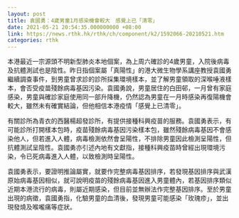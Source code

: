 ```yaml
---
layout: post
title: 袁國勇：4歲男童1月感染機會較大　感覺上已「清零」
date: 2021-05-21 20:54:35.000000000 +08:00
link: https://news.rthk.hk/rthk/ch/component/k2/1592066-20210521.htm
categories: rthk
---
```


本港最近一宗源頭不明新型肺炎本地個案，為上周六確診的4歲男童，入院後病毒及抗體測試也是陰性。昨日指個案屬「真陽性」的港大微生物學系講座教授袁國勇繼續調查事件，到男童曾求診的診所採集環境樣本，並了解男童領取的深喉唾液樣本，會否受疫苗殘餘病毒基因污染。袁國勇說，男童居住的白田邨，一月曾有家庭感染，男童與確診家庭使用同一部升降機，仍然認為男童在一月時感染再復陽機會較大，雖然未有確實結論，但他相信本港疫情「感覺上已清零」。

有關診所為青衣的西醫楊超發診所，有提供接種科興疫苗的服務。袁國勇表示，有可能診所打開樣本包時，疫苗殘餘病毒基因污染樣本包，雖然殘餘病毒基因不會感染他人，但若進入人體，病毒檢測依然會呈陽性，不排除男童因此檢測呈陽性，但抗體測試呈陰性。袁國勇亦引述內地有文獻指，接種科興疫苗時曾經出現環境污染，令已死病毒進入人體，以致檢測時呈陽性。

袁國勇表示，要證明推論屬實，就要作完整病毒基因排序，若發現基因排序與武漢原始病毒基因相似，就可說明疫苗的殘餘病毒基因進入男童體內，若基因排序類似近期本港流行的病毒，則屬近期感染，但目前並無辦法作完整基因排序。至於男童出現的病徵，袁國勇指，化驗男童的血清後，發現男童可能感染「玫瑰疹」，並出現發燒及喉嚨痛等症狀。
